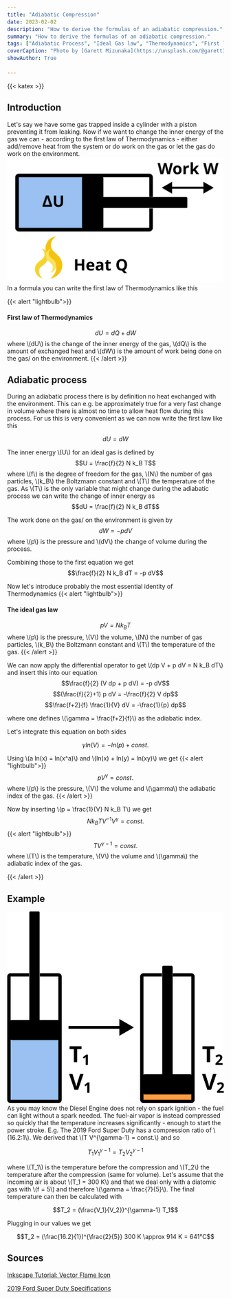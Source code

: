 ```yaml
---
title: "Adiabatic Compression"
date: 2023-02-02
description: "How to derive the formulas of an adiabatic compression."
summary: "How to derive the formulas of an adiabatic compression."
tags: ["Adiabatic Process", "Ideal Gas law", "Thermodynamics", "First law of Thermodynamics", "Adiabatic", "Heat", "Inner Energy", "Work"]
coverCaption: "Photo by [Garett Mizunaka](https://unsplash.com/@garett3) on [Unsplash](https://unsplash.com/)"
showAuthor: True

---
```


{{< katex >}}
## Introduction

Let's say we have some gas trapped inside a cylinder with a piston preventing it from leaking. Now if we want to change the inner energy of the gas we can - according to the first law of Thermodynamics - either add/remove heat from the system or do work on the gas or let the gas do work on the environment.
![Piston](piston.svg)
In a formula you can write the first law of Thermodynamics like this

{{< alert "lightbulb">}}
#### First law of Thermodynamics
$$dU = dQ + dW$$
where \\(dU\\) is the change of the inner energy of the gas, \\(dQ\\) is the amount of exchanged heat and \\(dW\\) is the amount of work being done on the gas/ on the environment.
{{< /alert >}}

## Adiabatic process

During an adiabatic process there is by definition no heat exchanged with the environment. This can e.g. be approximately true for a very fast change in volume where there is almost no time to allow heat flow during this process.
For us this is very convenient as we can now write the first law like this

$$dU = dW$$

The inner energy \\(U\\) for an ideal gas is defined by
$$U = \frac{f}{2} N k_B T$$
where \\(f\\) is the degree of freedom for the gas, 
\\(N\\) the number of gas particles, \\(k_B\\) the Boltzmann constant and \\(T\\) the temperature of the gas.
As \\(T\\) is the only variable that might change during the adiabatic process we can write the change of inner energy as
$$dU = \frac{f}{2} N k_B dT$$

The work done on the gas/ on the environment is given by
$$dW = -p dV$$
where \\(p\\) is the pressure and \\(dV\\) the change of volume during the process.

Combining those to the first equation we get
$$\frac{f}{2} N k_B dT = -p dV$$


Now let's introduce probably the most essential identity of Thermodynamics
{{< alert "lightbulb">}}
#### The ideal gas law
$$p V = N k_B T$$
where \\(p\\) is the pressure, \\(V\\) the volume, \\(N\\) the number of gas particles, \\(k_B\\) the Boltzmann constant and \\(T\\) the temperature of the gas.
{{< /alert >}}

We can now apply the differential operator to get \\(dp V + p dV = N k_B dT\\) and insert this into our equation
$$\frac{f}{2} (V dp + p dV)  = -p dV$$
$$(\frac{f}{2}+1) p dV = -\frac{f}{2} V dp$$
$$\frac{f+2}{f} \frac{1}{V} dV = -\frac{1}{p} dp$$

where one defines \\(\gamma = \frac{f+2}{f}\\) as the adiabatic index.

Let's integrate this equation on both sides

$$\gamma ln(V) = -ln(p) + const.$$

Using \\(a ln(x) = ln(x^a)\\) and \\(ln(x) + ln(y) = ln(xy)\\) we get
{{< alert "lightbulb">}}
$$p V^\gamma = const.$$
where \\(p\\) is the pressure, \\(V\\) the volume and \\(\gamma\\) the adiabatic index of the gas.
{{< /alert >}}

Now by inserting \\(p = \frac{1}{V} N k_B T\\) we get
$$N k_B T V^{-1} V^\gamma = const.$$
{{< alert "lightbulb">}}
$$ T V^{\gamma-1} = const.$$
where \\(T\\) is the temperature, \\(V\\) the volume and \\(\gamma\\) the adiabatic index of the gas.

{{< /alert >}}

## Example
![Adiabatic Heating](adiabatic-heating.svg)
As you may know the Diesel Engine does not rely on spark ignition - the fuel can light without a spark needed. The fuel-air vapor is instead compressed so quickly that the temperature increases significantly - enough to start the power stroke.
E.g. The 2019 Ford Super Duty has a compression ratio of \\(16.2:1\\). We derived that \\(T V^{\gamma-1} = const.\\) and so

$$T_1 V_1^{\gamma-1} = T_2 V_2^{\gamma-1}$$

where \\(T_1\\) is the temperature before the compression and \\(T_2\\) the temperature after the compression (same for volume). Let's assume that the incoming air is about \\(T_1 = 300 K\\) and that we deal only with a diatomic gas with \\(f = 5\\) and therefore \\(\gamma = \frac{7}{5}\\).
The final temperature can then be calculated with

$$T_2 = (\frac{V_1}{V_2})^{\gamma-1} T_1$$

Plugging in our values we get

$$T_2 = (\frac{16.2}{1})^{\frac{2}{5}} 300 K \approx 914 K = 641°C$$



## Sources

[Inkscape Tutorial: Vector Flame Icon](https://invidious.snopyta.org/watch?v=UjmER3xMC0o)

[2019 Ford Super Duty Specifications](https://media.ford.com/content/dam/fordmedia/North%20America/US/product/2019/super-duty/2019-Super-Duty.pdf) 
